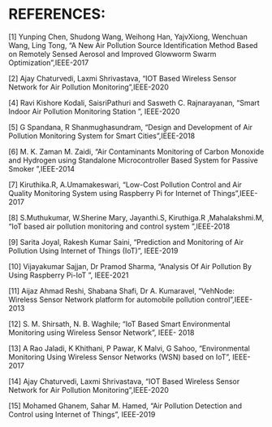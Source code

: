 # REFERENCES:
[1] Yunping Chen, Shudong Wang, Weihong Han, YajvXiong, Wenchuan Wang, Ling Tong, “A 
New Air Pollution Source Identification Method Based on Remotely Sensed Aerosol and 
Improved Glowworm Swarm Optimization”,IEEE-2017

[2] Ajay Chaturvedi, Laxmi Shrivastava, “IOT Based Wireless Sensor Network for Air Pollution 
Monitoring”,IEEE-2020

[4] Ravi Kishore Kodali, SaisriPathuri and Sasweth C. Rajnarayanan, “Smart Indoor Air 
Pollution Monitoring Station ”, IEEE-2020 

[5] G Spandana, R Shanmughasundram, “Design and Development of Air Pollution Monitoring 
System for Smart Cities”,IEEE-2018

[6] M. K. Zaman M. Zaidi, “Air Contaminants Monitoring of Carbon Monoxide and Hydrogen 
using Standalone Microcontroller Based System for Passive Smoker ”,IEEE-2014

[7] Kiruthika.R, A.Umamakeswari, “Low-Cost Pollution Control and Air Quality Monitoring 
System using Raspberry Pi for Internet of Things”,IEEE-2017

[8] S.Muthukumar, W.Sherine Mary, Jayanthi.S, Kiruthiga.R ,Mahalakshmi.M, “IoT based air 
pollution monitoring and control system ”,IEEE-2018

[9] Sarita Joyal, Rakesh Kumar Saini, “Prediction and Monitoring of Air Pollution Using 
Internet of Things (IoT)”, IEEE-2019

[10] Vijayakumar Sajjan, Dr Pramod Sharma, “Analysis Of Air Pollution By Using Raspberry 
Pi-IoT ”, IEEE-2021

[11] Aijaz Ahmad Reshi, Shabana Shafi, Dr A. Kumaravel, “VehNode: Wireless Sensor 
Network platform for automobile pollution control”,IEEE-2013

[12] S. M. Shirsath, N. B. Waghile; “IoT Based Smart Environmental Monitoring using Wireless 
Sensor Network”, IEEE- 2018

[13] A Rao Jaladi, K Khithani, P Pawar, K Malvi, G Sahoo, “Environmental Monitoring Using 
Wireless Sensor Networks (WSN) based on IoT”, IEEE-2017

[14] Ajay Chaturvedi, Laxmi Shrivastava, “IOT Based Wireless Sensor Network for Air 
Pollution Monitoring”,IEEE-2020

[15] Mohamed Ghanem, Sahar M. Hamed, “Air Pollution Detection and Control using Internet
of Things”, IEEE-2019

